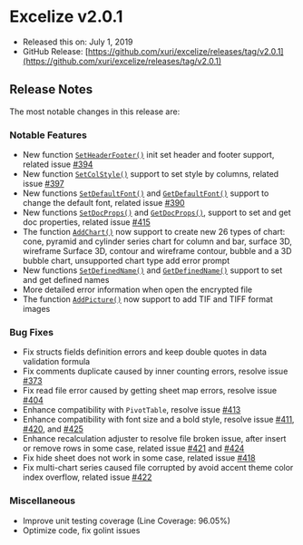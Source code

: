 # Excelize v2.0.1

* Released this on: July 1, 2019
* GitHub Release: [https://github.com/xuri/excelize/releases/tag/v2.0.1](https://github.com/xuri/excelize/releases/tag/v2.0.1)

## Release Notes

The most notable changes in this release are:

### Notable Features

* New function [`SetHeaderFooter()`](https://pkg.go.dev/github.com/xuri/excelize/v2@v2.0.1#File.SetHeaderFooter) init set header and footer support, related issue [#394](https://github.com/xuri/excelize/issues/394)
* New function [`SetColStyle()`](https://pkg.go.dev/github.com/xuri/excelize/v2@v2.0.1#File.SetColStyle) support to set style by columns, related issue [#397](https://github.com/xuri/excelize/issues/397)
* New functions [`SetDefaultFont()`](https://pkg.go.dev/github.com/xuri/excelize/v2@v2.0.1#File.SetDefaultFont) and [`GetDefaultFont()`](https://pkg.go.dev/github.com/xuri/excelize/v2@v2.0.1#File.GetDefaultFont) support to change the default font, related issue [#390](https://github.com/xuri/excelize/issues/390)
* New functions [`SetDocProps()`](https://pkg.go.dev/github.com/xuri/excelize/v2@v2.0.1#File.SetDocProps) and [`GetDocProps()`](https://pkg.go.dev/github.com/xuri/excelize/v2@v2.0.1#File.GetDocProps), support to set and get doc properties, related issue [#415](https://github.com/xuri/excelize/issues/415)
* The function [`AddChart()`](https://pkg.go.dev/github.com/xuri/excelize/v2@v2.0.1#File.AddChart) now support to create new 26 types of chart: cone, pyramid and cylinder series chart for column and bar, surface 3D, wireframe Surface 3D, contour and wireframe contour, bubble and a 3D bubble chart, unsupported chart type add error prompt
* New functions [`SetDefinedName()`](https://pkg.go.dev/github.com/xuri/excelize/v2@v2.0.1#File.SetDefinedName) and [`GetDefinedName()`](https://pkg.go.dev/github.com/xuri/excelize/v2@v2.0.1#File.GetDefinedName) support to set and get defined names
* More detailed error information when open the encrypted file
* The function [`AddPicture()`](https://pkg.go.dev/github.com/xuri/excelize/v2@v2.0.1#File.AddPicture) now support to add TIF and TIFF format images

### Bug Fixes

* Fix structs fields definition errors and keep double quotes in data validation formula
* Fix comments duplicate caused by inner counting errors, resolve issue [#373](https://github.com/xuri/excelize/issues/373)
* Fix read file error caused by getting sheet map errors, resolve issue [#404](https://github.com/xuri/excelize/issues/404)
* Enhance compatibility with `PivotTable`, resolve issue [#413](https://github.com/xuri/excelize/issues/413)
* Enhance compatibility with font size and a bold style, resolve issue [#411](https://github.com/xuri/excelize/issues/411), [#420](https://github.com/xuri/excelize/issues/420), and [#425](https://github.com/xuri/excelize/issues/425)
* Enhance recalculation adjuster to resolve file broken issue, after insert or remove rows in some case, related issue [#421](https://github.com/xuri/excelize/issues/421) and [#424](https://github.com/xuri/excelize/issues/424)
* Fix hide sheet does not work in some case, related issue [#418](https://github.com/xuri/excelize/issues/418)
* Fix multi-chart series caused file corrupted by avoid accent theme color index overflow, related issue [#422](https://github.com/xuri/excelize/issues/422)

### Miscellaneous

* Improve unit testing coverage (Line Coverage: 96.05%)
* Optimize code, fix golint issues
